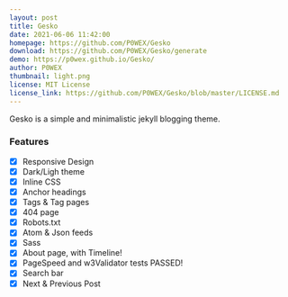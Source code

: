 ```yaml
---
layout: post
title: Gesko
date: 2021-06-06 11:42:00
homepage: https://github.com/P0WEX/Gesko
download: https://github.com/P0WEX/Gesko/generate
demo: https://p0wex.github.io/Gesko/
author: P0WEX
thumbnail: light.png
license: MIT License
license_link: https://github.com/P0WEX/Gesko/blob/master/LICENSE.md
---
```


Gesko is a simple and minimalistic jekyll blogging theme.


### Features

- [x] Responsive Design
- [x] Dark/Ligh theme
- [x] Inline CSS
- [x] Anchor headings
- [x] Tags & Tag pages
- [x] 404 page
- [x] Robots.txt
- [x] Atom & Json feeds
- [x] Sass
- [x] About page, with Timeline!
- [x] PageSpeed and w3Validator tests PASSED!
- [x] Search bar
- [x] Next & Previous Post
